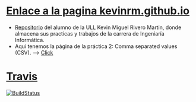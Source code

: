 # [Enlace a la pagina kevinrm.github.io](http://kevinrm.github.io)
- [Repositorio](https://github.com/KevinRM) del alumno de la ULL Kevin Miguel Rivero Martin, donde almacena sus practicas y trabajos de la carrera de Ingeniaría Informática.
- Aqui tenemos la página de la práctica 2: Comma separated values (CSV). --> [Click](http://kevinrm.github.io/pl_practica_2/index.html)

# [Travis](https://travis-ci.org/KevinRM/pl_practica_2)
[![BuildStatus](https://travis-ci.org/KevinRM/pl_practica_2.svg?branch=gh-pages)](https://travis-ci.org/KevinRM/pl_practica_2)
